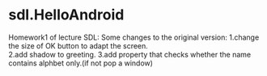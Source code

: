 # sdl.HelloAndroid
Homework1 of lecture SDL:
Some changes to the original version:
1.change the size of OK button to adapt the screen.<br/>
2.add shadow to greeting.
3.add property that checks whether the name contains alphbet only.(if not pop a window)
